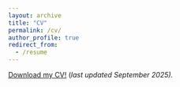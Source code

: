 ```yaml
---
layout: archive
title: "CV"
permalink: /cv/
author_profile: true
redirect_from:
  - /resume
---
```


[Download my CV!](files/CV.pdf) (_last updated September 2025)._

